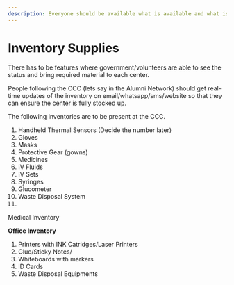 ```yaml
---
description: Everyone should be available what is available and what is not available
---
```


# Inventory Supplies

There has to be features where government/volunteers are able to see the status and bring required material to each center.  
  
People following the CCC \(lets say in the Alumni Network\) should get real-time updates of the inventory on email/whatsapp/sms/website so that they can ensure the center is fully stocked up.  
  
The following inventories are to be present at the CCC.

1. Handheld Thermal Sensors \(Decide the number later\)
2. Gloves
3. Masks
4. Protective Gear \(gowns\)
5. Medicines
6. IV Fluids
7. IV Sets
8. Syringes
9. Glucometer
10. Waste Disposal System
11. 
Medical Inventory  
  
**Office Inventory**

1. Printers with INK Catridges/Laser Printers
2. Glue/Sticky Notes/
3. Whiteboards with markers
4. ID Cards 
5. Waste Disposal Equipments





